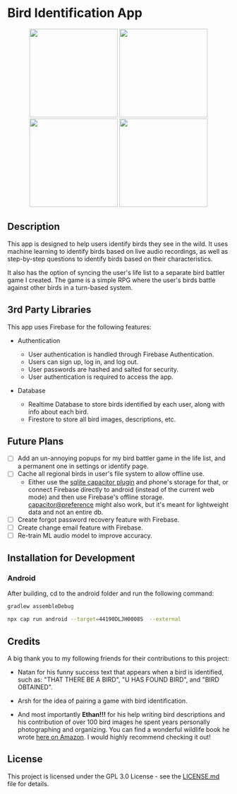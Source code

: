 # Bird Identification App

<!-- add image to be displayed -->
<p align="center">
  <img src="https://live.staticflickr.com/65535/53941243746_30d3aa168e_c.jpg" width="200">
  <img src="https://live.staticflickr.com/65535/53941233061_8ee12ef1de_c.jpg" width="200">
  <img src="https://live.staticflickr.com/65535/53941685105_079f8d8308_c.jpg" width="200">
  <img src="https://live.staticflickr.com/65535/53941566474_6aa9c4e2df_c.jpg" width="200">
</p>

## Description

This app is designed to help users identify birds they see in the wild. It uses machine learning to identify birds based on live audio recordings, as well as step-by-step questions to identify birds based on their characteristics.

It also has the option of syncing the user's life list to a separate bird battler game I created. The game is a simple RPG where the user's birds battle against other birds in a turn-based system.

## 3rd Party Libraries

This app uses Firebase for the following features:

- Authentication
  - User authentication is handled through Firebase Authentication.
  - Users can sign up, log in, and log out.
  - User passwords are hashed and salted for security.
  - User authentication is required to access the app.
  
- Database
  - Realtime Database to store birds identified by each user, along with info about each bird.
  - Firestore to store all bird images, descriptions, etc.

## Future Plans

- [ ] Add an un-annoying popups for my bird battler game in the life list, and a permanent one in settings or identify page.
- [ ] Cache all regional birds in user's file system to allow offline use.
  - Either use the [sqlite capacitor plugin](https://github.com/capacitor-community/sqlite) and phone's storage for that, or connect Firebase directly to android (instead of the current web mode) and then use Firebase's offline storage. [capacitor@preference](https://www.npmjs.com/package/@capacitor/preferences) might also work, but it's meant for lightweight data and not an entire db.
- [ ] Create forgot password recovery feature with Firebase.
- [ ] Create change email feature with Firebase.
- [ ] Re-train ML audio model to improve accuracy.

## Installation for Development

### Android

After building, cd to the android folder and run the following command:

```bash
gradlew assembleDebug
```

```bash
npx cap run android --target=44190DLJH0008S  --external
```

## Credits

A big thank you to my following friends for their contributions to this project:
  
- Natan for his funny success text that appears when a bird is identified, such as: "THAT THERE BE A BIRD", "U HAS FOUND BIRD", and "BIRD OBTAINED".

- Arsh for the idea of pairing a game with bird identification.

- And most importantly **Ethan!!!** for his help writing bird descriptions and his contribution of over 100 bird images he spent years personally photographing and organizing. You can find a wonderful wildlife book he wrote [here on Amazon](https://www.amazon.com/Masterpieces-Evergreen-State-Narration-Washington/dp/B09GCXXTBX). I would highly recommend checking it out!

## License

This project is licensed under the GPL 3.0 License - see the [LICENSE.md](LICENSE.md) file for details.
